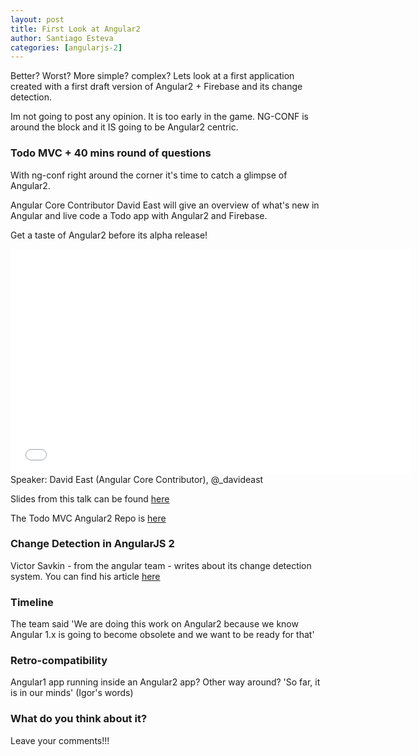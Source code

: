 ```yaml
---
layout: post
title: First Look at Angular2
author: Santiago Esteva
categories: [angularjs-2]
---
```


Better? Worst? More simple? complex?
Lets look at a first application created with a first draft version of Angular2 + Firebase and its change detection.

Im not going to post any opinion. It is too early in the game.
NG-CONF is around the block and it IS going to be Angular2 centric.

### Todo MVC + 40 mins round of questions

With ng-conf right around the corner it's time to catch a glimpse of Angular2.

Angular Core Contributor David East will give an overview of what's new in Angular
and live code a Todo app with Angular2 and Firebase.  

Get a taste of Angular2 before its alpha release!

<section style="text-align:center">
  <iframe width="640" height="360" src="//www.youtube.com/embed/uD6Okha_Yj0" frameborder="0" allowfullscreen="allowfullscreen">&nbsp;</iframe>
</section>
Speaker: David East (Angular Core Contributor), @_davideast

Slides from this talk can be found [here][Slides]

The Todo MVC Angular2 Repo is [here][TodoRepo]

### Change Detection in AngularJS 2

Victor Savkin - from the angular team - writes about its change detection system.
You can find his article [here][Change]

### Timeline

The team said 'We are doing this work on Angular2 because we know Angular 1.x is going to become obsolete and we want to be ready for that'

### Retro-compatibility

Angular1 app running inside an Angular2 app? Other way around? 'So far, it is in our minds' (Igor's words)

### What do you think about it?

Leave your comments!!! 

[Slides]:https://angular2-intro.firebaseapp.com/#/
[TodoRepo]:https://github.com/davideast/ng2do
[Change]:http://victorsavkin.com/post/110170125256/change-detection-in-angular-2
